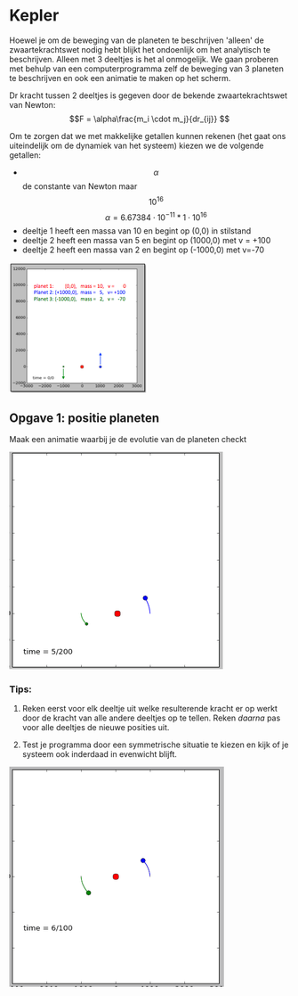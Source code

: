 # Kepler

Hoewel je om de beweging van de planeten te beschrijven 'alleen' de zwaartekrachtswet nodig hebt blijkt het ondoenlijk om het analytisch te beschrijven. Alleen met 3 deeltjes is het al onmogelijk. We gaan proberen met behulp van een computerprogramma zelf de beweging van 3 planeten te beschrijven en ook een animatie te maken op het scherm.

Dr kracht tussen 2 deeltjes is gegeven door de bekende zwaartekrachtswet van Newton:
$$F = \alpha\frac{m_i \cdot m_j}{dr_{ij}} $$

Om te zorgen dat we met makkelijke getallen kunnen rekenen (het gaat ons uiteindelijk om de dynamiek van het systeem) kiezen we de volgende getallen:


   - $$\alpha$$ de constante van Newton maar $$10^{16}$$
     $$\alpha = 6.67384 \cdot 10^{-11} * 1 \cdot 10^{16} $$
   - deeltje 1 heeft een massa van 10 en begint op (0,0) in stilstand
   - deeltje 2 heeft een massa van  5 en begint op (1000,0) met v = +100   
   - deeltje 2 heeft een massa van  2 en begint op (-1000,0) met v=-70
   
![](KeplerStart.png)

## Opgave 1: positie planeten

Maak een animatie waarbij je de evolutie van de planeten checkt

![](KeplerAnimation.gif)

### Tips: 

1) Reken eerst voor elk deeltje uit welke resulterende kracht er op werkt door de kracht van alle andere deeltjes op te tellen. Reken *daarna* pas voor alle deeltjes de nieuwe posities uit.

2) Test je programma door een symmetrische situatie te kiezen en kijk of je systeem ook inderdaad in evenwicht blijft.

![](KeplerSymmetric.gif)


